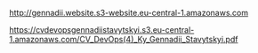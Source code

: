http://gennadii.website.s3-website.eu-central-1.amazonaws.com

https://cvdevopsgennadiistavytskyi.s3.eu-central-1.amazonaws.com/CV_DevOps(4)_Ky_Gennadii_Stavytskyi.pdf
